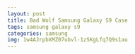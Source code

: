 ```yaml
---
layout: post
title: Bad Wolf Samsung Galaxy S9 Case
tags: samsung galaxy s9
categories: samsung
img: 1w4AJrpbXMZ07ubvl-1zSKgLfq7Q9s1au
---
```

